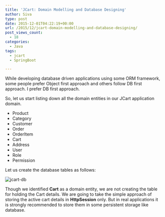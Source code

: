 ```yaml
---
title: 'JCart: Domain Modelling and Database Designing'
author: Siva
type: post
date: 2015-12-01T04:22:19+00:00
url: /2015/12/jcart-domain-modelling-and-database-designing/
post_views_count:
  - 18
categories:
  - Java
tags:
  - jcart
  - SpringBoot

---
```

While developing database driven applications using some ORM framework, some people prefer Object first approach and others follow DB first approach. I prefer DB first approach.

So, let us start listing down all the domain entities in our JCart application domain.

  * Product
  * Category
  * Customer
  * Order
  * OrderItem
  * Cart
  * Address
  * User
  * Role
  * Permission

Let us create the database tables as follows:

<img class="aligncenter size-full" src="/images/jcart-db.png" alt="jcart-db"  />


Though we identified **Cart** as a domain entity, we are not creating the table for holding the Cart details. We are going to take the simple approach of storing the active cart details in **HttpSession** only. But in real applications it is strongly recommended to store them in some persistent storage like database.
